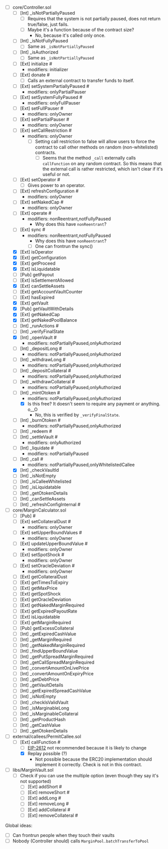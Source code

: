 - [ ] core/Controller.sol
    - [ ] [Int] _isNotPartiallyPaused
      - [ ] Requires that the system is not partially paused, does not return true/false, just fails. 
      - [ ] Maybe it's a function because of the contract size?
        - No, because it's called only once.
    - [ ] [Int] _isNotFullyPaused
      - [ ] Same as `_isNotPartiallyPaused`
    - [ ] [Int] _isAuthorized
      - [ ] Same as `_isNotPartiallyPaused`
    - [ ] [Ext] initialize #
       - modifiers: initializer
    - [ ] [Ext] donate #
      - [ ] Calls an external contract to transfer funds to itself.
    - [ ] [Ext] setSystemPartiallyPaused #
       - modifiers: onlyPartialPauser
    - [ ] [Ext] setSystemFullyPaused #
       - modifiers: onlyFullPauser
    - [ ] [Ext] setFullPauser #
       - modifiers: onlyOwner
    - [ ] [Ext] setPartialPauser #
       - modifiers: onlyOwner
    - [ ] [Ext] setCallRestriction #
       - modifiers: onlyOwner
         - [ ] Setting call restriction to false will allow users to force the contract to call other methods on random (non-whitelisted) contracts.
           - [ ] Seems that the method `_call` externally calls `callFunction` on any random contract. So this means that the external call is rather restricted, which isn't clear if it's useful or not.
    - [ ] [Ext] setOperator #
      - [ ] Gives power to an operator.
    - [ ] [Ext] refreshConfiguration #
       - modifiers: onlyOwner
    - [ ] [Ext] setNakedCap #
       - modifiers: onlyOwner
    - [ ] [Ext] operate #
       - modifiers: nonReentrant,notFullyPaused
         - Why does this have `nonReentrant`?
    - [ ] [Ext] sync #
       - modifiers: nonReentrant,notFullyPaused
         - Why does this have `nonReentrant`?
         - [ ] One can frontrun the sync()
    - [x] [Ext] isOperator
    - [x] [Ext] getConfiguration
    - [x] [Ext] getProceed
    - [x] [Ext] isLiquidatable
    - [ ] [Pub] getPayout
    - [ ] [Ext] isSettlementAllowed
    - [x] [Ext] canSettleAssets
    - [ ] [Ext] getAccountVaultCounter
    - [ ] [Ext] hasExpired
    - [x] [Ext] getVault
    - [x] [Pub] getVaultWithDetails
    - [x] [Ext] getNakedCap
    - [x] [Ext] getNakedPoolBalance
    - [ ] [Int] _runActions #
    - [ ] [Int] _verifyFinalState
    - [x] [Int] _openVault #
       - modifiers: notPartiallyPaused,onlyAuthorized
    - [ ] [Int] _depositLong #
       - modifiers: notPartiallyPaused,onlyAuthorized
    - [ ] [Int] _withdrawLong #
       - modifiers: notPartiallyPaused,onlyAuthorized
    - [ ] [Int] _depositCollateral #
       - modifiers: notPartiallyPaused,onlyAuthorized
    - [ ] [Int] _withdrawCollateral #
       - modifiers: notPartiallyPaused,onlyAuthorized
    - [ ] [Int] _mintOtoken #
       - modifiers: notPartiallyPaused,onlyAuthorized
       - [x] Is this free? It doesn't seem to require any payment or anything. o__O
         - No, this is verified by `_verifyFinalState`.
    - [ ] [Int] _burnOtoken #
       - modifiers: notPartiallyPaused,onlyAuthorized
    - [ ] [Int] _redeem #
    - [ ] [Int] _settleVault #
       - modifiers: onlyAuthorized
    - [ ] [Int] _liquidate #
       - modifiers: notPartiallyPaused
    - [ ] [Int] _call #
       - modifiers: notPartiallyPaused,onlyWhitelistedCallee
    - [x] [Int] _checkVaultId
    - [ ] [Int] _isNotEmpty
    - [ ] [Int] _isCalleeWhitelisted
    - [ ] [Int] _isLiquidatable
    - [ ] [Int] _getOtokenDetails
    - [ ] [Int] _canSettleAssets
    - [ ] [Int] _refreshConfigInternal #

- [ ] core/MarginCalculator.sol
    - [ ] [Pub] <Constructor> #
    - [ ] [Ext] setCollateralDust #
       - modifiers: onlyOwner
    - [ ] [Ext] setUpperBoundValues #
       - modifiers: onlyOwner
    - [ ] [Ext] updateUpperBoundValue #
       - modifiers: onlyOwner
    - [ ] [Ext] setSpotShock #
       - modifiers: onlyOwner
    - [ ] [Ext] setOracleDeviation #
       - modifiers: onlyOwner
    - [ ] [Ext] getCollateralDust
    - [ ] [Ext] getTimesToExpiry
    - [ ] [Ext] getMaxPrice
    - [ ] [Ext] getSpotShock
    - [ ] [Ext] getOracleDeviation
    - [ ] [Ext] getNakedMarginRequired
    - [ ] [Ext] getExpiredPayoutRate
    - [ ] [Ext] isLiquidatable
    - [ ] [Ext] getMarginRequired
    - [ ] [Pub] getExcessCollateral
    - [ ] [Int] _getExpiredCashValue
    - [ ] [Int] _getMarginRequired
    - [ ] [Int] _getNakedMarginRequired
    - [ ] [Int] _findUpperBoundValue
    - [ ] [Int] _getPutSpreadMarginRequired
    - [ ] [Int] _getCallSpreadMarginRequired
    - [ ] [Int] _convertAmountOnLivePrice
    - [ ] [Int] _convertAmountOnExpiryPrice
    - [ ] [Int] _getDebtPrice
    - [ ] [Int] _getVaultDetails
    - [ ] [Int] _getExpiredSpreadCashValue
    - [ ] [Int] _isNotEmpty
    - [ ] [Int] _checkIsValidVault
    - [ ] [Int] _isMarginableLong
    - [ ] [Int] _isMarginableCollateral
    - [ ] [Int] _getProductHash
    - [ ] [Int] _getCashValue
    - [ ] [Int] _getOtokenDetails

- [ ] external/callees/PermitCallee.sol
    - [ ] [Ext] callFunction #
      - [ ] [EIP-2612](https://eips.ethereum.org/EIPS/eip-2612) not recommended because it is likely to change
      - [x] Replay possible (?)
        - Not possible because the ERC20 implementation should implement it correctly. Check is not in this contract.

- [ ] libs/MarginVault.sol
  - [ ] Check if you can use the multiple option (even though they say it's not supported)
    - [ ] [Ext] addShort #
    - [ ] [Ext] removeShort #
    - [ ] [Ext] addLong #
    - [ ] [Ext] removeLong #
    - [ ] [Ext] addCollateral #
    - [ ] [Ext] removeCollateral #

Global ideas:
- [ ] Can frontrun people when they touch their vaults
- [ ] Nobody (Controller should) calls `MarginPool.batchTransferToPool`